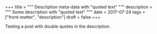 +++
title = """
  Description meta-data with "quoted text"
  """
description = """
  Some description with "quoted text"
  """
date = 2017-07-24
tags = ["front-matter", "description"]
draft = false
+++

Testing a post with double quotes in the description.
